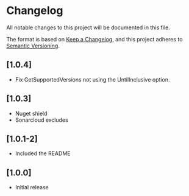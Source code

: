 # Changelog

All notable changes to this project will be documented in this file.

The format is based on [Keep a Changelog](https://keepachangelog.com/en/1.0.0/),
and this project adheres to [Semantic Versioning](https://semver.org/spec/v2.0.0.html).

## [1.0.4]

- Fix GetSupportedVersions not using the UntilInclusive option.

## [1.0.3]

- Nuget shield
- Sonarcloud excludes

## [1.0.1-2]

- Included the README

## [1.0.0]

- Initial release
